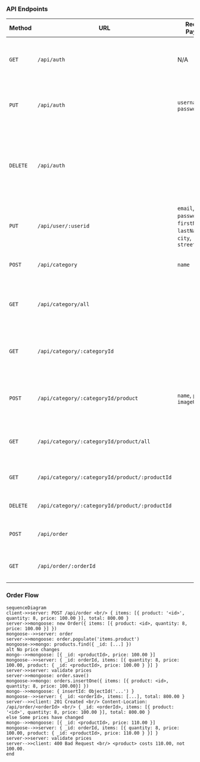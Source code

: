 ### API Endpoints

| Method   | URL                                            | Request Payload                                                       | Response                                                         | Semantics                                       | Required Privilege                  | Comments                                                                                     |
| -------- | ---------------------------------------------- | --------------------------------------------------------------------- | ---------------------------------------------------------------- | ----------------------------------------------- | ----------------------------------- | -------------------------------------------------------------------------------------------- |
| `GET`    | `/api/auth`                                    | N/A                                                                   | &bull;&nbsp;200 if successful. &bull;&nbsp;404 if not logged in. | Get the current user.                           | N/A                                 | The response shall not include a `Set-Cookie` header.                                        |
| `PUT`    | `/api/auth`                                    | `username`, `password`                                                |                                                                  | Log in.                                         | N/A                                 | The response shall include a `Set-Cookie` header.                                            |
| `DELETE` | `/api/auth`                                    |                                                                       |                                                                  | Log out.                                        | N/A                                 | The response shall include a `Set-Cookie` header to clear the cookie set by `PUT /api/auth`. |
| `PUT`    | `/api/user/:userid`                            | `email`, `password`, `firstName`, `lastName`, `city`, `streetAddress` | Sign up (create a new user account).                             | N/A                                             | `userId` is user's ID Card # (ת.ז.) |                                                                                              |
| `POST`   | `/api/category`                                | `name`                                                                |                                                                  | Create a new product category.                  | `admin`                             |                                                                                              |
| `GET`    | `/api/category/all`                            |                                                                       |                                                                  | Get all the categories.                         | `user`                              | The response shall not include the products arrays.                                          |
| `GET`    | `/api/category/:categoryId`                    |                                                                       |                                                                  | Get details for the specified category.         | `user`                              | The response shall not include the products array.                                           |
| `POST`   | `/api/category/:categoryId/product`            | `name`, `price`, `imageUrl`                                           |                                                                  | Create a new product in the specified category. | `admin`                             |                                                                                              |
| `GET`    | `/api/category/:categoryId/product/all`        |                                                                       |                                                                  | Get all the products in the specified category. | `user`                              |                                                                                              |
| `GET`    | `/api/category/:categoryId/product/:productId` |                                                                       |                                                                  | Get details for the specified product.          | `user`                              |                                                                                              |
| `DELETE` | `/api/category/:categoryId/product/:productId` |                                                                       |                                                                  | Delete the specified product.                   | `admin`                             |                                                                                              |
| `POST`   | `/api/order`                                   |                                                                       |                                                                  | Check out (create a new order).                 | `user`                              |                                                                                              |
| `GET`    | `/api/order/:orderId`                          |                                                                       |                                                                  | Get details for the specified order.            | `admin`                             |                                                                                              |

### Order Flow

```mermaid
sequenceDiagram
client->>server: POST /api/order <br/> { items: [{ product: '<id>', quantity: 8, price: 100.00 }], total: 800.00 }
server->>mongoose: new Order({ items: [{ product: <id>, quantity: 8, price: 100.00 }] })
mongoose-->>server: order
server->>mongoose: order.populate('items.product')
mongoose->>mongo: products.find({ _id: [...] })
alt No price changes
mongo-->>mongoose: [{ _id: <productId>, price: 100.00 }]
mongoose-->>server: { _id: orderId, items: [{ quantity: 8, price: 100.00, product: { _id: <productId>, price: 100.00 } }] }
server->>server: validate prices
server->>mongoose: order.save()
mongoose->>mongo: orders.insertOne({ items: [{ product: <id>, quantity: 8, price: 100.00}] })
mongo-->>mongoose: { insertId: ObjectId('...') }
mongoose-->>server: { _id: <orderId>, items: [...], total: 800.00 }
server-->>client: 201 Created <br/> Content-Location: /api/order/<orderId> <br/> { _id: <orderId>, items: [{ product: '<id>', quantity: 8, price: 100.00 }], total: 800.00 }
else Some prices have changed
mongo-->>mongoose: [{ _id: <productId>, price: 110.00 }]
mongoose-->>server: { _id: orderId, items: [{ quantity: 8, price: 100.00, product: { _id: <productId>, price: 110.00 } }] }
server->>server: validate prices
server-->>client: 400 Bad Request <br/> <product> costs 110.00, not 100.00.
end
```
